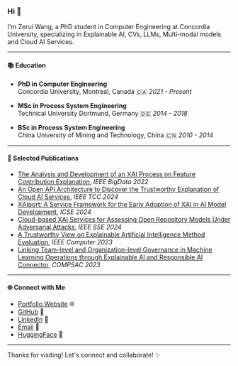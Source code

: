 ### Hi 👋                                                                                     

I'm Zerui Wang, a PhD student in Computer Engineering at Concordia University, specializing in Explainable AI, CVs, LLMs, Multi-modal models and Cloud AI Services. 

---

#### 📚 Education

- **PhD in Computer Engineering**  
  Concordia University, Montreal, Canada  🇨🇦
  *2021 - Present*

- **MSc in Process System Engineering**  
  Technical University Dortmund, Germany  🇩🇪
  *2014 - 2018* 

- **BSc in Process System Engineering**  
  China University of Mining and Technology, China  🇨🇳
  *2010 - 2014* 

---

#### 📄 Selected Publications

- [The Analysis and Development of an XAI Process on Feature Contribution Explanation](https://ieeexplore.ieee.org/document/10020313), *IEEE BigData 2022*
- [An Open API Architecture to Discover the Trustworthy Explanation of Cloud AI Services](https://ieeexplore.ieee.org/document/10529172), *IEEE TCC 2024*
- [XAIport: A Service Framework for the Early Adoption of XAI in AI Model Development](https://dl.acm.org/doi/10.1145/3639476.3639759), *ICSE 2024*
- [Cloud-based XAI Services for Assessing Open Repository Models Under Adversarial Attacks](https://arxiv.org/abs/2401.12261), *IEEE SSE 2024*
- [A Trustworthy View on Explainable Artificial Intelligence Method Evaluation](https://ieeexplore.ieee.org/document/10098190), *IEEE Computer 2023*
- [Linking Team-level and Organization-level Governance in Machine Learning Operations through Explainable AI and Responsible AI Connector](https://ieeexplore.ieee.org/document/10197114), *COMPSAC 2023*

---

#### 🌐 Connect with Me

- [Portfolio Website](https://deep-learning.ca/) 🌐
- [GitHub](https://github.com/ZeruiW) 🐙
- [LinkedIn](https://www.linkedin.com/in/zerui/) 💼
- [Email](mailto:wangzerui418@gmail.com) 📧
- [HuggingFace](https://huggingface.co/wangzerui) 🤗
---

Thanks for visiting! Let's connect and collaborate! ✨
